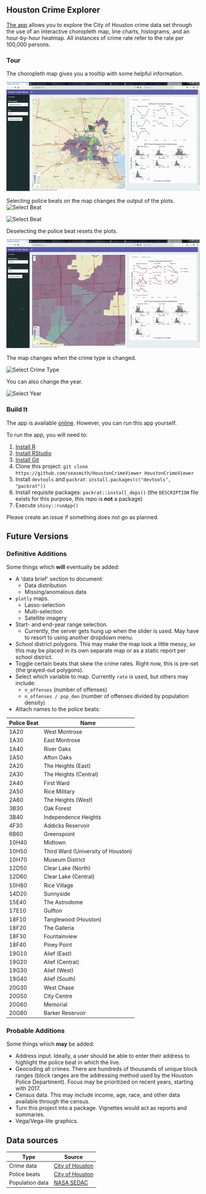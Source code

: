 Houston Crime Explorer
----------------------

[The app](https://seasmith.shinyapp.io/HoustonCrimeViewer) allows you to explore the City of Houston crime data set through the use of an interactive choropleth map, line charts, histograms, and an hour-by-hour heatmap. All instances of crime rate refer to the rate per 100,000 persons.

### Tour

The choropleth map gives you a tooltip with some helpful information.

![Tooltip](imgs/tooltip.gif)

Selecting police beats on the map changes the output of the plots. ![Select Beat](imgs/beat_selection.gif)

![Select Beat](imgs/beat_selection_2.gif)

Deselecting the police beat resets the plots.

![Deselect Beat](imgs/beat_deselection.gif)

The map changes when the crime type is changed.

![Select Crime Type](imgs/type_selection.gif)

You can also change the year.

![Select Year](imgs/year_selection.gif)

### Build It

The app is available [online](https://seasmith.shinyapp.io/HoustonCrimeViewer). However, you can run this app yourself.

To run the app, you will need to:

1.  [Install R](https://cran.r-project.org/)
2.  [Install RStudio](https://www.rstudio.com/products/rstudio/download/#download)
3.  [Install Git](https://git-scm.com/downloads)
4.  Clone this project: `git clone https://github.com/seasmith/HoustonCrimeViewer HoustonCrimeViewer`
5.  Install `devtools` and `packrat`: `install.packages(c("devtools", "packrat"))`
6.  Install requisite packages: `packrat::install_deps()` (the `DESCRIPTION` file exists for this purpose, this repo is **not** a package)
7.  Execute `shiny::runApp()`

Please create an issue if something does not go as planned.

Future Versions
---------------

### Definitive Additions

Some things which **will** eventually be added:

-   A 'data brief' section to document:
    -   Data distribution
    -   Missing/anomalous data
-   `plotly` maps.
    -   Lasso-selection
    -   Multi-selection
    -   Satellite imagery
-   Start- and end-year range selection.
    -   Currently, the server gets hung up when the slider is used. May have to resort to using another dropdown menu.
-   School district polygons. This may make the map look a little messy, so this may be placed in its own separate map or as a static report per school district.
-   Toggle certain beats that skew the crime rates. Right now, this is pre-set (the grayed-out polygons).
-   Select which variable to map. Currently `rate` is used, but others may include:
    -   `n_offenses` (number of offenses)
    -   `n_offenses / pop_den` (number of offenses divided by population density)
-   Attach names to the police beats:

| Police Beat | Name                               |
|-------------|------------------------------------|
| 1A20        | West Montrose                      |
| 1A30        | East Montrose                      |
| 1A40        | River Oaks                         |
| 1A50        | Afton Oaks                         |
| 2A20        | The Heights (East)                 |
| 2A30        | The Heights (Central)              |
| 2A40        | First Ward                         |
| 2A50        | Rice Military                      |
| 2A60        | The Heights (West)                 |
| 3B30        | Oak Forest                         |
| 3B40        | Independence Heights               |
| 4F30        | Addicks Reservoir                  |
| 6B60        | Greenspoint                        |
| 10H40       | Midtown                            |
| 10H50       | Third Ward (University of Houston) |
| 10H70       | Museum District                    |
| 12D50       | Clear Lake (North)                 |
| 12D60       | Clear Lake (Central)               |
| 10H80       | Rice Village                       |
| 14D20       | Sunnyside                          |
| 15E40       | The Astrodome                      |
| 17E10       | Gulfton                            |
| 18F10       | Tanglewood (Houston)               |
| 18F20       | The Galleria                       |
| 18F30       | Fountainview                       |
| 18F40       | Piney Point                        |
| 19G10       | Alief (East)                       |
| 19G20       | Alief (Central)                    |
| 19G30       | Alief (West)                       |
| 19G40       | Alief (South)                      |
| 20G30       | West Chase                         |
| 20G50       | City Centre                        |
| 20G60       | Memorial                           |
| 20G80       | Barker Reservoir                   |

### Probable Additions

Some things which **may** be added:

-   Address input. Ideally, a user should be able to enter their address to highlight the police beat in which the live.
-   Geocoding all crimes. There are hundreds of thousands of unique block ranges (block ranges are the addressing method used by the Houston Police Department). Focus may be prioritized on recent years, starting with 2017.
-   Census data. This may include income, age, race, and other data available through the census.
-   Turn this project into a package. Vignettes would act as reports and summaries.
-   Vega/Vega-lite graphics.

Data sources
------------

| Type            | Source                                                                                     |
|-----------------|--------------------------------------------------------------------------------------------|
| Crime data      | [City of Houston](http://www.houstontx.gov/police/cs/crime-stats-archives.htm)             |
| Police beats    | [City of Houston](https://cohgis-mycity.opendata.arcgis.com/datasets/houston-police-beats) |
| Population data | [NASA SEDAC](http://sedac.ciesin.columbia.edu/data/collection/gpw-v4)                      |
